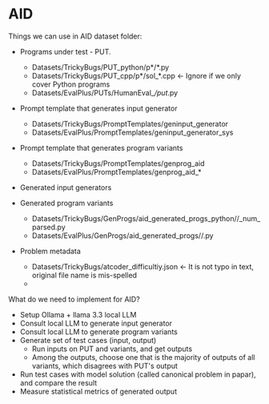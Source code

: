 # AID

Things we can use in AID dataset folder:
 - Programs under test - PUT.
   - Datasets/TrickyBugs/PUT_python/p*/*.py
   - Datasets/TrickyBugs/PUT_cpp/p*/sol_*.cpp      <- Ignore if we only cover Python programs
   - Datasets/EvalPlus/PUTs/HumanEval_*/put*.py

 - Prompt template that generates input generator
   - Datasets/TrickyBugs/PromptTemplates/geninput_generator
   - Datasets/EvalPlus/PromptTemplates/geninput_generator_sys

 - Prompt template that generates program variants
   - Datasets/TrickyBugs/PromptTemplates/genprog_aid
   - Datasets/EvalPlus/PromptTemplates/genprog_aid_*

 - Generated input generators 

 - Generated program variants
   - Datasets/TrickyBugs/GenProgs/aid_generated_progs_python/<probID>/<probID>_num<variantID>_parsed.py
   - Datasets/EvalPlus/GenProgs/aid_generated_progs/<probID>/<variantID>.py

 - Problem metadata
   - Datasets/TrickyBugs/atcoder_difficultiy.json      <- It is not typo in text, original file name is mis-spelled
   - 

 What do we need to implement for AID?
 - Setup Ollama + llama 3.3 local LLM
 - Consult local LLM to generate input generator
 - Consult local LLM to generate program variants
 - Generate set of test cases (input, output)
    - Run inputs on PUT and variants, and get outputs
    - Among the outputs, choose one that is the majority of outputs of all variants, which disagrees with PUT's output
 - Run test cases with model solution (called canonical problem in papar), and compare the result
 - Measure statistical metrics of generated output